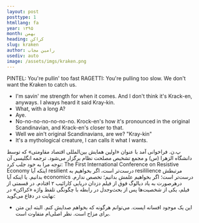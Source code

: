 ```yaml
---
layout: post
posttype: 1
htmllang: fa
year: ۱۳۹۵
month: بهمن
heading: کراکن
slug: kraken
author: رامین مجاب
usediv: auto
image: /assets/imgs/kraken.png
---
```


PINTEL:  You're pullin' too fast
RAGETTI: You're pulling too slow. We don't want the Kraken to catch us.
- I'm savin' me strength for when it comes. And I don't think it's Krack-en, anyways. I always heard it said Kray-kin.
- What, with a long A?
- Aye.
- No-no-no-no-no-no-no. Krock-en's how  it's pronounced in the original Scandinavian, and Krack-en's closer to that.
- Well we ain't original Scandinavians, are we? "Kray-kin"
- It's a mythological creature, I can calls it what I wants.

پ.ن. فراخوانی آمد با عنوان «اولین همایش بین‌المللی اقتصاد مقاومتی» که توسط دانشگاه الزهرا (س) و مجمع تشخیص مصلحت نظام برگزار می‌شود. ترجمه انگلیسی آن توجه مرا به خود جلب کرد:
The First International Conference on Resistive Economy
اینکه آیا resilient  درست‌تر است، اگر بخواهیم به resililience مرتبطش بدانیم. یا اینکه آیا economics درست‌تر است؛ اگر بخواهیم علمش بدانیم؛ تخصص ندارم. درهرصورت به یاد دیالوگ فوق از فیلم دزدان دریایی کارائیب ۲ افتادم. در قسمتی از فیلم، یکی از شخصیت‌ها پس از بحث‌وجدل در رابطه با چگونگی تلفظ واژه «کراکن» در نهایت در دفاع می‌گوید:
- این یک موجود افسانه ایست. می‌توانم هرگونه که بخواهم صدایش کنم.
البته این متن برای مزاح است. نظر اصلی‌ام متفاوت است. 
